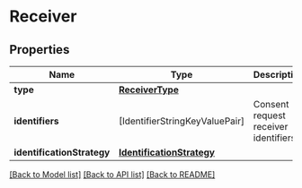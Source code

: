 # Receiver

## Properties
Name | Type | Description | Notes
------------ | ------------- | ------------- | -------------
**type** | [**ReceiverType**](ReceiverType.md) |  | [optional] 
**identifiers** | [IdentifierStringKeyValuePair] | Consent request receiver identifiers | [optional] 
**identificationStrategy** | [**IdentificationStrategy**](IdentificationStrategy.md) |  | [optional] 

[[Back to Model list]](../README.md#documentation-for-models) [[Back to API list]](../README.md#documentation-for-api-endpoints) [[Back to README]](../README.md)


